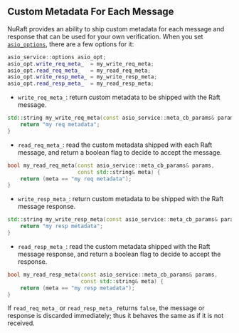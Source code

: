 Custom Metadata For Each Message
--------------------------------

NuRaft provides an ability to ship custom metadata for each message and response that can be used for your own verification. When you set [`asio_options`](../include/libnuraft/asio_service_options.hxx), there are a few options for it:
```C++
asio_service::options asio_opt;
asio_opt.write_req_meta_  = my_write_req_meta;
asio_opt.read_req_meta_   = my_read_req_meta;
asio_opt.write_resp_meta_ = my_write_resp_meta;
asio_opt.read_resp_meta_  = my_read_resp_meta;
```

* `write_req_meta_`: return custom metadata to be shipped with the Raft message.
```c++
std::string my_write_req_meta(const asio_service::meta_cb_params& params) {
    return "my req metadata";
}
```

* `read_req_meta_`: read the custom metadata shipped with each Raft message, and return a boolean flag to decide to accept the message.
```c++
bool my_read_req_meta(const asio_service::meta_cb_params& params,
                      const std::string& meta) {
    return (meta == "my req metadata");
}
```

* `write_resp_meta_`: return custom metadata to be shipped with the Raft message response.
```c++
std::string my_write_resp_meta(const asio_service::meta_cb_params& params) {
    return "my resp metadata";
}
```

* `read_resp_meta_`: read the custom metadata shipped with the Raft message response, and return a boolean flag to decide to accept the response.
```c++
bool my_read_resp_meta(const asio_service::meta_cb_params& params,
                       const std::string& meta) {
    return (meta == "my resp metadata");
}
```

If `read_req_meta_` or `read_resp_meta_` returns `false`, the message or response is discarded immediately; thus it behaves the same as if it is not received.
